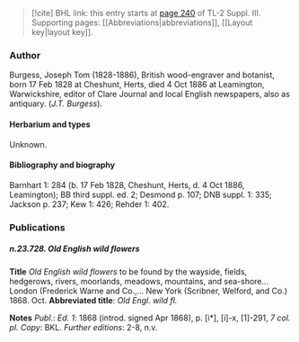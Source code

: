 > [!cite] BHL link: this entry starts at [page 240](https://www.biodiversitylibrary.org/item/103861#page/250/mode/1up) of TL-2 Suppl. III.
> Supporting pages: [[Abbreviations|abbreviations]], [[Layout key|layout key]].

### Author

Burgess, Joseph Tom (1828-1886), British wood-engraver and botanist, born 17 Feb 1828 at Cheshunt, Herts, died 4 Oct 1886 at Leamington, Warwickshire, editor of Clare Journal and local English newspapers, also as antiquary. (*J.T. Burgess*).

#### Herbarium and types

Unknown.

#### Bibliography and biography

Barnhart 1: 284 (b. 17 Feb 1828, Cheshunt, Herts, d. 4 Oct 1886, Leamington); BB third suppl. ed. 2; Desmond p. 107; DNB suppl. 1: 335; Jackson p. 237; Kew 1: 426; Rehder 1: 402.

### Publications

##### n.23.728. Old English wild flowers

**Title**
*Old English wild flowers* to be found by the wayside, fields, hedgerows, rivers, moorlands, meadows, mountains, and sea-shore... London (Frederick Warne and Co.,... New York (Scribner, Welford, and Co.) 1868. Oct.
**Abbreviated title**: *Old Engl. wild fl.*

**Notes**
*Publ*.: *Ed. 1*: 1868 (introd. signed Apr 1868), p. \[i\*\], \[i\]-x, \[1\]-291, *7 col. pl. Copy*: BKL.
*Further editions*: 2-8, n.v.

